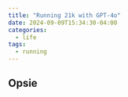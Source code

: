 ```yaml
---
title: "Running 21k with GPT-4o"
date: 2024-09-09T15:34:30-04:00
categories:
  - life
tags:
  - running
---
```


## Opsie
